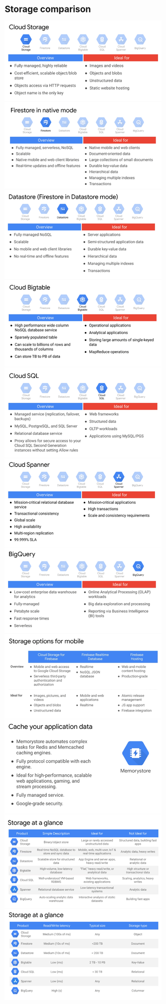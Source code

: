 # Storage comparison

![](img/01_cloud_storage.png)
![](img/02_firestore.png)
![](img/03_datastore.png)
![](img/04_cloud_bigtable.png)
![](img/05_cloud_sql.png)
![](img/06_cloud_spanner.png)
![](img/07_bigquery.png)
![](img/08_firebase_storages_comparison.png)
![](img/09_memorystore.png)
![](img/10_summary.png)
![](img/11_summary_2.png)